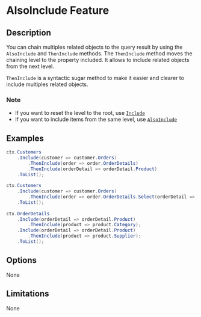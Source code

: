 
# AlsoInclude Feature

## Description
You can chain multiples related objects to the query result by using the `AlsoInclude` and `ThenInclude` methods. The `ThenInclude` method moves the chaining level to the property included. It allows to include related objects from the next level.

`ThenInclude` is a syntactic sugar method to make it easier and clearer to include multiples related objects.

### Note
- If you want to reset the level to the root, use [`Include`](/include.md)
- If you want to include items from the same level, use [`AlsoInclude`](https://github.com/zzzprojects/EntityFramework-Classic/blob/master/docs/pages/features/also-include.md)

## Examples
```csharp
ctx.Customers
	.Include(customer => customer.Orders)
		.ThenInclude(order => order.OrderDetails)
		.ThenInclude(orderDetail => orderDetail.Product)
	.ToList();
	
ctx.Customers
	.Include(customer => customer.Orders)
		.ThenInclude(order => order.OrderDetails.Select(orderDetail => orderDetail.Product);
	.ToList();
	
ctx.OrderDetails
	.Include(orderDetail => orderDetail.Product)
		.ThenInclude(product => product.Category);
	.Include(orderDetail => orderDetail.Product)
		.ThenInclude(product => product.Supplier);
	.ToList();
```

## Options
None

## Limitations
None
